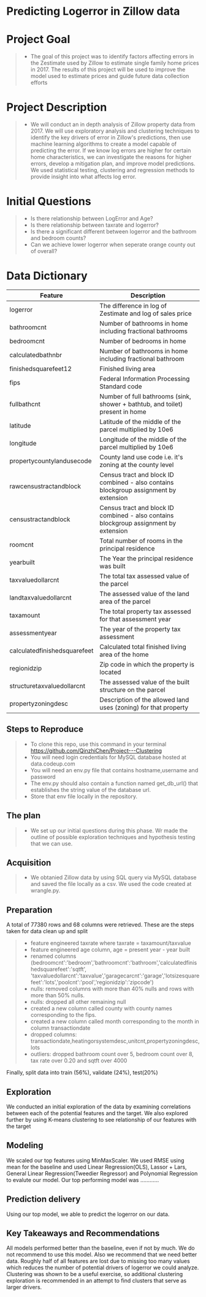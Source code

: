 # Predicting Logerror in Zillow data

# Project Goal
> - The goal of this project was to identify factors affecting errors in the Zestimate used by Zillow to estimate single family home prices in 2017. The results of this project will be used to improve the model used to estimate prices and guide future data collection efforts


# Project Description
> - We will conduct an in depth analysis of Zillow property data from 2017. We will use exploratory analysis and clustering techniques to identify the key drivers of error in Zillow's predictions, then use machine learning algorithms to create a model capable of predicting the error. If we know log errors are higher for certain home characteristics, we can investigate the reasons for higher errors, develop a mitigation plan, and improve model predictions. We used statistical testing, clustering and regression methods to provide insight into what affects log error.


# Initial Questions
> - Is there relationship between LogError and Age?
> - Is there relationship between taxrate and logerror?
> - Is there a significant different between logerror and the bathroom and bedroom counts?
> - Can we achieve lower logerror when seperate orange county out of overall?


# Data Dictionary

|Feature                               |	Description                              
|--------------------------------------|-------------------------------------------------------|
|logerror|The difference in log of Zestimate and log of sales price|
|bathroomcnt| Number of bathrooms in home including fractional bathrooms|
|bedroomcnt|Number of bedrooms in home |
|calculatedbathnbr| Number of bathrooms in home including fractional bathroom|
|finishedsquarefeet12|Finished living area|
|fips| Federal Information Processing Standard code|
|fullbathcnt| Number of full bathrooms (sink, shower + bathtub, and toilet) present in home|
|latitude| Latitude of the middle of the parcel multiplied by 10e6|
|longitude| Longitude of the middle of the parcel multiplied by 10e6|
|propertycountylandusecode| County land use code i.e. it's zoning at the county level|
|rawcensustractandblock| Census tract and block ID combined - also contains blockgroup assignment by extension|
|censustractandblock| Census tract and block ID combined - also contains blockgroup assignment by extension|
|roomcnt| Total number of rooms in the principal residence|
|yearbuilt|The Year the principal residence was built |
|taxvaluedollarcnt|The total tax assessed value of the parcel|
|landtaxvaluedollarcnt|The assessed value of the land area of the parcel
|taxamount|The total property tax assessed for that assessment year|
|assessmentyear|The year of the property tax assessment |
|calculatedfinishedsquarefeet| Calculated total finished living area of the home |
|regionidzip| Zip code in which the property is located|
|structuretaxvaluedollarcnt|	The assessed value of the built structure on the parcel|
|propertyzoningdesc| Description of the allowed land uses (zoning) for that property|

   
## Steps to Reproduce

> -  To clone this repo, use this command in your terminal https://github.com/QinzhiChen/Project---Clustering
> -  You will need login credentials for MySQL database hosted at data.codeup.com
> -  You will need an env.py file that contains hostname,username and password
> -  The env.py should also contain a function named get_db_url() that establishes the string value of the database url.
> -  Store that env file locally in the repository.


## The plan

> - We set up our initial questions during this phase. Wr made the outline of possible exploration techniques and hypothesis testing that we can use.

##  Acquisition

> - We obtanied Zillow data by using SQL query via MySQL database and saved the file locally as a csv. We used the code created at wrangle.py.

## Preparation

A total of 77380 rows and 68 columns were retrieved.
These are the steps taken for data clean up and split
> - feature engineered taxrate where taxrate = taxamount/taxvalue
> - feature engineered age column, age = present year - year built
> - renamed columns (bedroomcnt':'bedroom','bathroomcnt':'bathroom','calculatedfinishedsquarefeet':'sqtft', 'taxvaluedollarcnt':'taxvalue','garagecarcnt':'garage','lotsizesquarefeet':'lots','poolcnt':'pool','regionidzip':'zipcode')
> - nulls: removed columns with more than 40% nulls and rows with more than 50% nulls.
> - nulls: dropped all other remaining null
> - created a new column called county with county names corresponding to the fips.
>- created a new column called month corresponding to the month in column transactiondate
> - dropped columns: transactiondate,heatingorsystemdesc,unitcnt,propertyzoningdesc,lots
> - outliers: dropped bathroom count over 5, bedroom count over 8, tax rate over 0.20 and sqtft over 4000

 Finally, split data into train (56%), validate (24%), test(20%)


##  Exploration

We conducted an initial exploration of the data by examining correlations between each of the potential features and the target. We also explored further by using K-means clustering to see relationship of our features with the target

##  Modeling

We scaled our top features using MinMaxScaler. We used RMSE using mean for the baseline and used Linear Regression(OLS), Lassor + Lars, General Linear Regression(Tweedier Regressor) and Polynomial Regression to evalute our model. Our top performing model was ............

## Prediction delivery

Using our top model, we able to predict the logerror on our data.

## Key Takeaways and Recommendations

All models performed better than the baseline, even if not by much. We do not recommend to use this model. Also we recommend that we need better data. Roughly half of all features are lost due to missing too many values which reduces the number of potential drivers of logerror we could analyze. Clustering was shown to be a useful exercise, so additional clustering exploration is recommended in an attempt to find clusters that serve as larger drivers.







